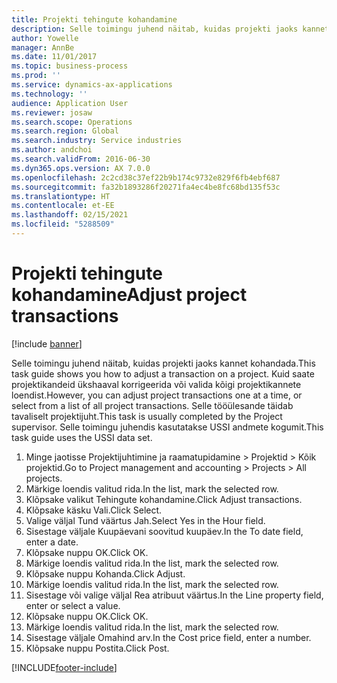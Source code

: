 ```yaml
---
title: Projekti tehingute kohandamine
description: Selle toimingu juhend näitab, kuidas projekti jaoks kannet kohandada.
author: Yowelle
manager: AnnBe
ms.date: 11/01/2017
ms.topic: business-process
ms.prod: ''
ms.service: dynamics-ax-applications
ms.technology: ''
audience: Application User
ms.reviewer: josaw
ms.search.scope: Operations
ms.search.region: Global
ms.search.industry: Service industries
ms.author: andchoi
ms.search.validFrom: 2016-06-30
ms.dyn365.ops.version: AX 7.0.0
ms.openlocfilehash: 2c2cd38c37ef22b9b174c9732e829f6fb4ebf687
ms.sourcegitcommit: fa32b1893286f20271fa4ec4be8fc68bd135f53c
ms.translationtype: HT
ms.contentlocale: et-EE
ms.lasthandoff: 02/15/2021
ms.locfileid: "5288509"
---
```

# <a name="adjust-project-transactions"></a><span data-ttu-id="6bd66-103">Projekti tehingute kohandamine</span><span class="sxs-lookup"><span data-stu-id="6bd66-103">Adjust project transactions</span></span>

[!include [banner](../../includes/banner.md)]

<span data-ttu-id="6bd66-104">Selle toimingu juhend näitab, kuidas projekti jaoks kannet kohandada.</span><span class="sxs-lookup"><span data-stu-id="6bd66-104">This task guide shows you how to adjust a transaction on a project.</span></span> <span data-ttu-id="6bd66-105">Kuid saate projektikandeid ükshaaval korrigeerida või valida kõigi projektikannete loendist.</span><span class="sxs-lookup"><span data-stu-id="6bd66-105">However, you can adjust project transactions one at a time, or select from a list of all project transactions.</span></span> <span data-ttu-id="6bd66-106">Selle tööülesande täidab tavaliselt projektijuht.</span><span class="sxs-lookup"><span data-stu-id="6bd66-106">This task is usually completed by the Project supervisor.</span></span> <span data-ttu-id="6bd66-107">Selle toimingu juhendis kasutatakse USSI andmete kogumit.</span><span class="sxs-lookup"><span data-stu-id="6bd66-107">This task guide uses the USSI data set.</span></span>

1. <span data-ttu-id="6bd66-108">Minge jaotisse Projektijuhtimine ja raamatupidamine > Projektid > Kõik projektid.</span><span class="sxs-lookup"><span data-stu-id="6bd66-108">Go to Project management and accounting > Projects > All projects.</span></span> 
2. <span data-ttu-id="6bd66-109">Märkige loendis valitud rida.</span><span class="sxs-lookup"><span data-stu-id="6bd66-109">In the list, mark the selected row.</span></span> 
3. <span data-ttu-id="6bd66-110">Klõpsake valikut Tehingute kohandamine.</span><span class="sxs-lookup"><span data-stu-id="6bd66-110">Click Adjust transactions.</span></span> 
4. <span data-ttu-id="6bd66-111">Klõpsake käsku Vali.</span><span class="sxs-lookup"><span data-stu-id="6bd66-111">Click Select.</span></span> 
5. <span data-ttu-id="6bd66-112">Valige väljal Tund väärtus Jah.</span><span class="sxs-lookup"><span data-stu-id="6bd66-112">Select Yes in the Hour field.</span></span> 
6. <span data-ttu-id="6bd66-113">Sisestage väljale Kuupäevani soovitud kuupäev.</span><span class="sxs-lookup"><span data-stu-id="6bd66-113">In the To date field, enter a date.</span></span> 
7. <span data-ttu-id="6bd66-114">Klõpsake nuppu OK.</span><span class="sxs-lookup"><span data-stu-id="6bd66-114">Click OK.</span></span> 
8. <span data-ttu-id="6bd66-115">Märkige loendis valitud rida.</span><span class="sxs-lookup"><span data-stu-id="6bd66-115">In the list, mark the selected row.</span></span> 
9. <span data-ttu-id="6bd66-116">Klõpsake nuppu Kohanda.</span><span class="sxs-lookup"><span data-stu-id="6bd66-116">Click Adjust.</span></span> 
10. <span data-ttu-id="6bd66-117">Märkige loendis valitud rida.</span><span class="sxs-lookup"><span data-stu-id="6bd66-117">In the list, mark the selected row.</span></span> 
11. <span data-ttu-id="6bd66-118">Sisestage või valige väljal Rea atribuut väärtus.</span><span class="sxs-lookup"><span data-stu-id="6bd66-118">In the Line property field, enter or select a value.</span></span> 
12. <span data-ttu-id="6bd66-119">Klõpsake nuppu OK.</span><span class="sxs-lookup"><span data-stu-id="6bd66-119">Click OK.</span></span> 
13. <span data-ttu-id="6bd66-120">Märkige loendis valitud rida.</span><span class="sxs-lookup"><span data-stu-id="6bd66-120">In the list, mark the selected row.</span></span> 
14. <span data-ttu-id="6bd66-121">Sisestage väljale Omahind arv.</span><span class="sxs-lookup"><span data-stu-id="6bd66-121">In the Cost price field, enter a number.</span></span> 
15. <span data-ttu-id="6bd66-122">Klõpsake nuppu Postita.</span><span class="sxs-lookup"><span data-stu-id="6bd66-122">Click Post.</span></span> 


[!INCLUDE[footer-include](../../includes/footer-banner.md)]
